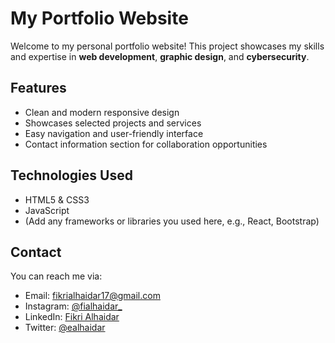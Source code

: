 # My Portfolio Website

Welcome to my personal portfolio website! This project showcases my skills and expertise in **web development**, **graphic design**, and **cybersecurity**.

## Features

- Clean and modern responsive design
- Showcases selected projects and services
- Easy navigation and user-friendly interface
- Contact information section for collaboration opportunities

## Technologies Used

- HTML5 & CSS3
- JavaScript
- (Add any frameworks or libraries you used here, e.g., React, Bootstrap)

## Contact

You can reach me via:

- Email: fikrialhaidar17@gmail.com  
- Instagram: [@fialhaidar_](https://www.instagram.com/fialhaidar_)  
- LinkedIn: [Fikri Alhaidar](https://www.linkedin.com/in/fikri-alhaidar)  
- Twitter: [@ealhaidar](https://twitter.com/ealhaidar)